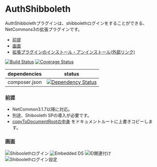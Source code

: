 # AuthShibboleth

AuthShibbolethプラグインは、shibbolethログインをすることができる、NetCommons3の拡張プラグインです。

* [前提](#前提)
* [画面](#画面)
* [拡張プラグインのインストール・アンインストール(外部リンク)](https://github.com/NetCommons3/NetCommons3/wiki/%E6%8B%A1%E5%BC%B5%E3%83%97%E3%83%A9%E3%82%B0%E3%82%A4%E3%83%B3%E3%81%AE%E3%82%A4%E3%83%B3%E3%82%B9%E3%83%88%E3%83%BC%E3%83%AB%E3%83%BB%E3%82%A2%E3%83%B3%E3%82%A4%E3%83%B3%E3%82%B9%E3%83%88%E3%83%BC%E3%83%AB)

[![Build Status](https://travis-ci.org/NetCommons3/AuthShibboleth.svg?branch=master)](https://travis-ci.org/NetCommons3/AuthShibboleth)
[![Coverage Status](https://img.shields.io/coveralls/NetCommons3/AuthShibboleth.svg)](https://coveralls.io/github/NetCommons3/AuthShibboleth)

| dependencies | status |
| ------------ | ------ |
| composer.json | [![Dependency Status](https://www.versioneye.com/user/projects/59ffab362de28c000fa16315/badge.svg?style=flat)](https://www.versioneye.com/user/projects/59ffab362de28c000fa16315) |

### 前提

* NetCommon3.1.7以降に対応。
* 別途、Shibooleth SPの導入が必要です。
* [copyToDocumentRootの中身](https://github.com/NetCommons3/AuthShibboleth/tree/master/copyToDocumentRoot) をドキュメントルートに上書きコピーします。

### 画面

![Shiboolethログイン](https://github.com/NetCommons3/AuthShibboleth//wiki/images/shibboleth.jpg)
![Embedded DS](https://github.com/NetCommons3/AuthShibboleth//wiki/images/shibboleth1.jpg)
![ID関連付け](https://github.com/NetCommons3/AuthShibboleth//wiki/images/shibboleth2.jpg)
![Shiboolethログイン設定](https://github.com/NetCommons3/AuthShibboleth//wiki/images/shibboleth3.jpg)

